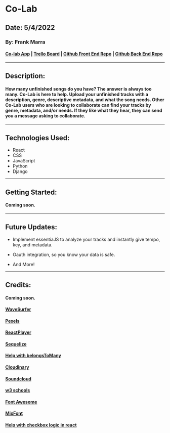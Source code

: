 # Co-Lab

## Date: 5/4/2022

### By: Frank Marra

#### [Co-lab App]() | [Trello Board](https://trello.com/b/5LblG2Nc/co-lab) | [Github Front End Repo](https://github.com/frankmarra/Co-Lab-FrontEnd) | [Github Back End Repo](https://github.com/frankmarra/Co-Lab-BackEnd)

---

## Description:

#### How many unfinished songs do you have? The answer is always too many. Co-Lab is here to help. Upload your unfinished tracks with a description, genre, descriptive metadata, and what the song needs. Other Co-Lab users who are looking to collaborate can find your tracks by genre, metadata, and/or needs. If they like what they hear, they can send you a message asking to collaborate.

---

## Technologies Used:

- React
- CSS
- JavaScript
- Python
- Django

---

## Getting Started:

#### Coming soon.

---

## Future Updates:

- Implement essentiaJS to analyze your tracks and instantly give tempo, key, and metadata.

- Oauth integration, so you know your data is safe.

- And More!

---

## Credits:

#### Coming soon.

#### [WaveSurfer](http://wavesurfer-js.org/docs/)

#### [Pexels](https://www.pexels.com/)

#### [ReactPlayer](https://www.npmjs.com/package/react-player)

#### [Sequelize](https://sequelize.org/docs/v6/)

#### [Help with belongsToMany](https://sebhastian.com/sequelize-belongstomany/)

#### [Cloudinary](https://cloudinary.com)

#### [Soundcloud](https://soundcloud.com)

#### [w3 schools](https://w3schools.com)

#### [Font Awesome](https://fontawesome.com)

#### [MixFont](https://mixfont.com)

#### [Help with checkbox logic in react](https://www.freecodecamp.org/news/how-to-work-with-multiple-checkboxes-in-react/)
